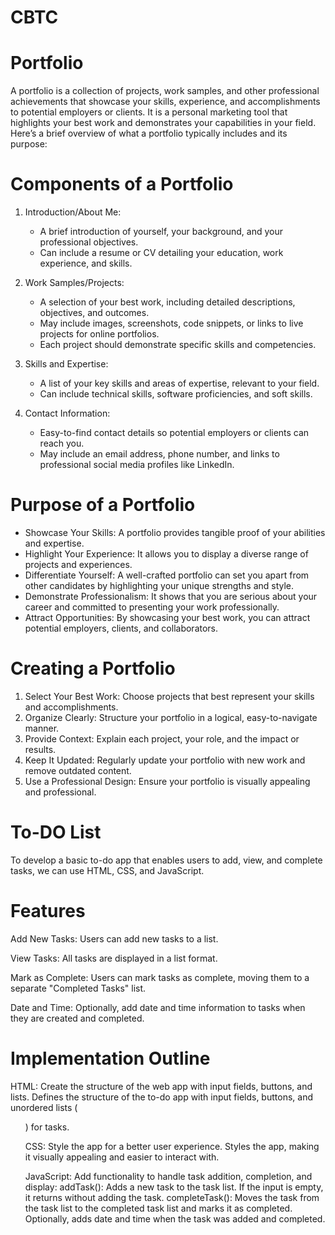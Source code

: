 # CBTC

# Portfolio

A portfolio is a collection of projects, work samples, and other professional achievements that showcase your skills, experience, and accomplishments to potential employers or clients. It is a personal marketing tool that highlights your best work and demonstrates your capabilities in your field. Here’s a brief overview of what a portfolio typically includes and its purpose:

# Components of a Portfolio

1. Introduction/About Me:
   - A brief introduction of yourself, your background, and your professional objectives.
   - Can include a resume or CV detailing your education, work experience, and skills.

2. Work Samples/Projects:
   - A selection of your best work, including detailed descriptions, objectives, and outcomes.
   - May include images, screenshots, code snippets, or links to live projects for online portfolios.
   - Each project should demonstrate specific skills and competencies.

3. Skills and Expertise:
   - A list of your key skills and areas of expertise, relevant to your field.
   - Can include technical skills, software proficiencies, and soft skills.

4. Contact Information:
   - Easy-to-find contact details so potential employers or clients can reach you.
   - May include an email address, phone number, and links to professional social media profiles like LinkedIn.

# Purpose of a Portfolio

- Showcase Your Skills: A portfolio provides tangible proof of your abilities and expertise.
- Highlight Your Experience: It allows you to display a diverse range of projects and experiences.
- Differentiate Yourself: A well-crafted portfolio can set you apart from other candidates by highlighting your unique strengths and 
  style.
- Demonstrate Professionalism: It shows that you are serious about your career and committed to presenting your work professionally.
- Attract Opportunities: By showcasing your best work, you can attract potential employers, clients, and collaborators.

# Creating a Portfolio

1. Select Your Best Work: Choose projects that best represent your skills and accomplishments.
2. Organize Clearly: Structure your portfolio in a logical, easy-to-navigate manner.
3. Provide Context: Explain each project, your role, and the impact or results.
4. Keep It Updated: Regularly update your portfolio with new work and remove outdated content.
5. Use a Professional Design: Ensure your portfolio is visually appealing and professional.


# To-DO List

To develop a basic to-do app that enables users to add, view, and complete tasks, we can use HTML, CSS, and JavaScript. 

# Features

Add New Tasks: Users can add new tasks to a list.

View Tasks: All tasks are displayed in a list format.

Mark as Complete: Users can mark tasks as complete, moving them to a separate "Completed Tasks" list.

Date and Time: Optionally, add date and time information to tasks when they are created and completed.

# Implementation Outline

HTML: Create the structure of the web app with input fields, buttons, and lists.
 Defines the structure of the to-do app with input fields, buttons, and unordered lists (<ul>) for tasks.
 
CSS: Style the app for a better user experience.
     Styles the app, making it visually appealing and easier to interact with.
     
JavaScript: Add functionality to handle task addition, completion, and display:
            addTask(): Adds a new task to the task list. If the input is empty, it returns without adding the task.
            completeTask(): Moves the task from the task list to the completed task list and marks it as completed. Optionally, adds 
                            date and time when the task was added and completed.



